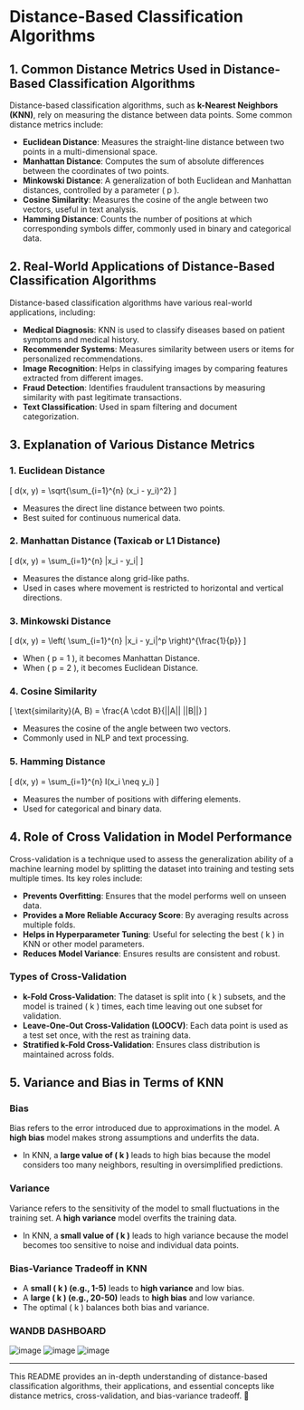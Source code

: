 # Distance-Based Classification Algorithms

## 1. Common Distance Metrics Used in Distance-Based Classification Algorithms
Distance-based classification algorithms, such as **k-Nearest Neighbors (KNN)**, rely on measuring the distance between data points. Some common distance metrics include:

- **Euclidean Distance**: Measures the straight-line distance between two points in a multi-dimensional space.
- **Manhattan Distance**: Computes the sum of absolute differences between the coordinates of two points.
- **Minkowski Distance**: A generalization of both Euclidean and Manhattan distances, controlled by a parameter \( p \).
- **Cosine Similarity**: Measures the cosine of the angle between two vectors, useful in text analysis.
- **Hamming Distance**: Counts the number of positions at which corresponding symbols differ, commonly used in binary and categorical data.

## 2. Real-World Applications of Distance-Based Classification Algorithms
Distance-based classification algorithms have various real-world applications, including:

- **Medical Diagnosis**: KNN is used to classify diseases based on patient symptoms and medical history.
- **Recommender Systems**: Measures similarity between users or items for personalized recommendations.
- **Image Recognition**: Helps in classifying images by comparing features extracted from different images.
- **Fraud Detection**: Identifies fraudulent transactions by measuring similarity with past legitimate transactions.
- **Text Classification**: Used in spam filtering and document categorization.

## 3. Explanation of Various Distance Metrics

### **1. Euclidean Distance**
\[
d(x, y) = \sqrt{\sum_{i=1}^{n} (x_i - y_i)^2}
\]
- Measures the direct line distance between two points.
- Best suited for continuous numerical data.

### **2. Manhattan Distance (Taxicab or L1 Distance)**
\[
d(x, y) = \sum_{i=1}^{n} |x_i - y_i|
\]
- Measures the distance along grid-like paths.
- Used in cases where movement is restricted to horizontal and vertical directions.

### **3. Minkowski Distance**
\[
d(x, y) = \left( \sum_{i=1}^{n} |x_i - y_i|^p \right)^{\frac{1}{p}}
\]
- When \( p = 1 \), it becomes Manhattan Distance.
- When \( p = 2 \), it becomes Euclidean Distance.

### **4. Cosine Similarity**
\[
\text{similarity}(A, B) = \frac{A \cdot B}{||A|| ||B||}
\]
- Measures the cosine of the angle between two vectors.
- Commonly used in NLP and text processing.

### **5. Hamming Distance**
\[
d(x, y) = \sum_{i=1}^{n} I(x_i \neq y_i)
\]
- Measures the number of positions with differing elements.
- Used for categorical and binary data.

## 4. Role of Cross Validation in Model Performance
Cross-validation is a technique used to assess the generalization ability of a machine learning model by splitting the dataset into training and testing sets multiple times. Its key roles include:

- **Prevents Overfitting**: Ensures that the model performs well on unseen data.
- **Provides a More Reliable Accuracy Score**: By averaging results across multiple folds.
- **Helps in Hyperparameter Tuning**: Useful for selecting the best \( k \) in KNN or other model parameters.
- **Reduces Model Variance**: Ensures results are consistent and robust.

### **Types of Cross-Validation**
- **k-Fold Cross-Validation**: The dataset is split into \( k \) subsets, and the model is trained \( k \) times, each time leaving out one subset for validation.
- **Leave-One-Out Cross-Validation (LOOCV)**: Each data point is used as a test set once, with the rest as training data.
- **Stratified k-Fold Cross-Validation**: Ensures class distribution is maintained across folds.

## 5. Variance and Bias in Terms of KNN

### **Bias**
Bias refers to the error introduced due to approximations in the model. A **high bias** model makes strong assumptions and underfits the data.

- In KNN, a **large value of \( k \)** leads to high bias because the model considers too many neighbors, resulting in oversimplified predictions.

### **Variance**
Variance refers to the sensitivity of the model to small fluctuations in the training set. A **high variance** model overfits the training data.

- In KNN, a **small value of \( k \)** leads to high variance because the model becomes too sensitive to noise and individual data points.

### **Bias-Variance Tradeoff in KNN**
- A **small \( k \) (e.g., 1-5)** leads to **high variance** and low bias.
- A **large \( k \) (e.g., 20-50)** leads to **high bias** and low variance.
- The optimal \( k \) balances both bias and variance.
### **WANDB DASHBOARD**
![image](https://github.com/user-attachments/assets/fee3185c-6dab-474f-af88-d44772ad4882)
![image](https://github.com/user-attachments/assets/1342d4dd-a198-4125-8b1e-82ca389825a7)
![image](https://github.com/user-attachments/assets/05432d46-3670-4abf-90be-702ceca5c046)



---

This README provides an in-depth understanding of distance-based classification algorithms, their applications, and essential concepts like distance metrics, cross-validation, and bias-variance tradeoff. 🚀
